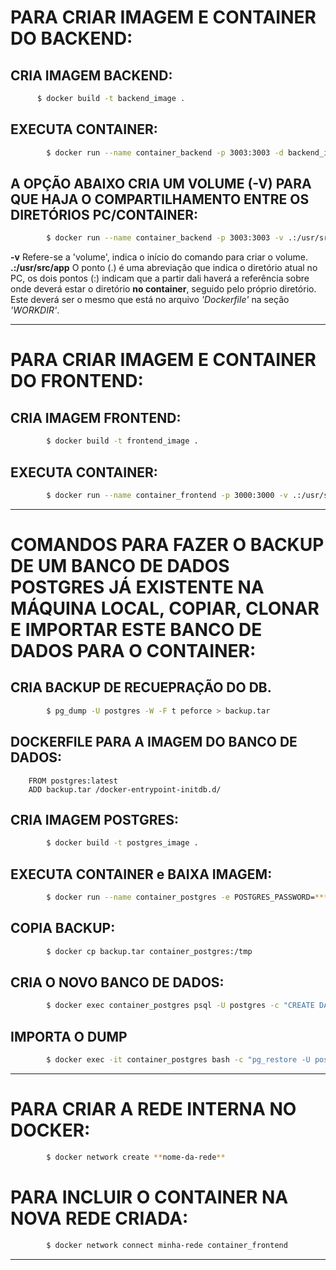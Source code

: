 # PARA CRIAR IMAGEM E CONTAINER DO BACKEND:

## CRIA IMAGEM BACKEND:
```bash
      $ docker build -t backend_image .
```


## EXECUTA CONTAINER:
```bash
        $ docker run --name container_backend -p 3003:3003 -d backend_image
```

	
## A OPÇÃO ABAIXO CRIA UM VOLUME (-V) PARA QUE HAJA O COMPARTILHAMENTO ENTRE OS DIRETÓRIOS PC/CONTAINER:
```bash
        $ docker run --name container_backend -p 3003:3003 -v .:/usr/src/app -d backend_image
```


**-v** 
Refere-se a 'volume', indica o início do comando para criar o volume.
**.:/usr/src/app**
 O ponto (.) é uma abreviação que indica o diretório atual no PC, os dois pontos (:) indicam que a partir dali haverá a referência sobre onde deverá estar o diretório **no container**, seguido pelo próprio diretório. Este deverá ser o mesmo que está no arquivo *'Dockerfile'* na seção *'WORKDIR'*.  

*****************************************************************************************************

# PARA CRIAR IMAGEM E CONTAINER DO FRONTEND:

## CRIA IMAGEM FRONTEND:
```bash
        $ docker build -t frontend_image .
```


## EXECUTA CONTAINER:
```bash
        $ docker run --name container_frontend -p 3000:3000 -v .:/usr/src/app -d frontend_image
```


*****************************************************************************************************

#   COMANDOS PARA FAZER O BACKUP DE UM BANCO DE DADOS POSTGRES JÁ EXISTENTE NA MÁQUINA LOCAL, COPIAR, CLONAR E IMPORTAR ESTE BANCO DE DADOS PARA O CONTAINER:

## CRIA BACKUP DE RECUEPRAÇÃO DO DB.
```bash
        $ pg_dump -U postgres -W -F t peforce > backup.tar
```



## DOCKERFILE PARA A IMAGEM DO BANCO DE DADOS:
        FROM postgres:latest
        ADD backup.tar /docker-entrypoint-initdb.d/

## CRIA IMAGEM POSTGRES:
```bash
        $ docker build -t postgres_image .
```


## EXECUTA CONTAINER e BAIXA IMAGEM:
```bash
        $ docker run --name container_postgres -e POSTGRES_PASSWORD=****** -p 5432:5432 -d postgres
```


## COPIA BACKUP:
```bash
        $ docker cp backup.tar container_postgres:/tmp
```


## CRIA O NOVO BANCO DE DADOS:
```bash
        $ docker exec container_postgres psql -U postgres -c "CREATE DATABASE peforce;"

```


## IMPORTA O DUMP
```bash
        $ docker exec -it container_postgres bash -c "pg_restore -U postgres -d peforce < /tmp/backup.tar"
```



*****************************************************************************************************

#   PARA CRIAR A REDE INTERNA NO DOCKER:
```bash
        $ docker network create **nome-da-rede**
```

#   PARA INCLUIR O CONTAINER NA NOVA REDE CRIADA:
```bash
        $ docker network connect minha-rede container_frontend
```



*****************************************************************************************************

	




